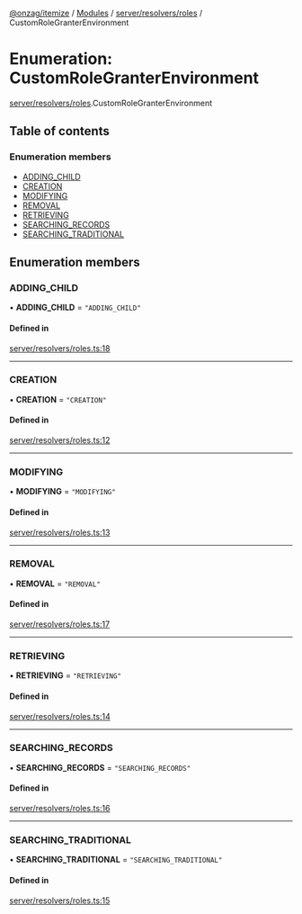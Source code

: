 [@onzag/itemize](../README.md) / [Modules](../modules.md) / [server/resolvers/roles](../modules/server_resolvers_roles.md) / CustomRoleGranterEnvironment

# Enumeration: CustomRoleGranterEnvironment

[server/resolvers/roles](../modules/server_resolvers_roles.md).CustomRoleGranterEnvironment

## Table of contents

### Enumeration members

- [ADDING\_CHILD](server_resolvers_roles.CustomRoleGranterEnvironment.md#adding_child)
- [CREATION](server_resolvers_roles.CustomRoleGranterEnvironment.md#creation)
- [MODIFYING](server_resolvers_roles.CustomRoleGranterEnvironment.md#modifying)
- [REMOVAL](server_resolvers_roles.CustomRoleGranterEnvironment.md#removal)
- [RETRIEVING](server_resolvers_roles.CustomRoleGranterEnvironment.md#retrieving)
- [SEARCHING\_RECORDS](server_resolvers_roles.CustomRoleGranterEnvironment.md#searching_records)
- [SEARCHING\_TRADITIONAL](server_resolvers_roles.CustomRoleGranterEnvironment.md#searching_traditional)

## Enumeration members

### ADDING\_CHILD

• **ADDING\_CHILD** = `"ADDING_CHILD"`

#### Defined in

[server/resolvers/roles.ts:18](https://github.com/onzag/itemize/blob/f2f29986/server/resolvers/roles.ts#L18)

___

### CREATION

• **CREATION** = `"CREATION"`

#### Defined in

[server/resolvers/roles.ts:12](https://github.com/onzag/itemize/blob/f2f29986/server/resolvers/roles.ts#L12)

___

### MODIFYING

• **MODIFYING** = `"MODIFYING"`

#### Defined in

[server/resolvers/roles.ts:13](https://github.com/onzag/itemize/blob/f2f29986/server/resolvers/roles.ts#L13)

___

### REMOVAL

• **REMOVAL** = `"REMOVAL"`

#### Defined in

[server/resolvers/roles.ts:17](https://github.com/onzag/itemize/blob/f2f29986/server/resolvers/roles.ts#L17)

___

### RETRIEVING

• **RETRIEVING** = `"RETRIEVING"`

#### Defined in

[server/resolvers/roles.ts:14](https://github.com/onzag/itemize/blob/f2f29986/server/resolvers/roles.ts#L14)

___

### SEARCHING\_RECORDS

• **SEARCHING\_RECORDS** = `"SEARCHING_RECORDS"`

#### Defined in

[server/resolvers/roles.ts:16](https://github.com/onzag/itemize/blob/f2f29986/server/resolvers/roles.ts#L16)

___

### SEARCHING\_TRADITIONAL

• **SEARCHING\_TRADITIONAL** = `"SEARCHING_TRADITIONAL"`

#### Defined in

[server/resolvers/roles.ts:15](https://github.com/onzag/itemize/blob/f2f29986/server/resolvers/roles.ts#L15)
